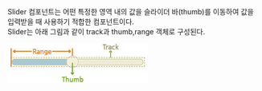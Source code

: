 Slider 컴포넌트는 어떤 특정한 영역 내의 값을 슬라이더 바(thumb)를 이동하여 값을 입력받을 때 사용하기 적합한 컴포넌트이다.<br />
Slider는 아래 그림과 같이 track과 thumb,range 객체로 구성된다.

![](slider.jpg "")
